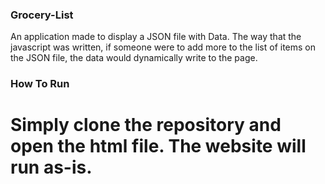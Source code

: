 ### Grocery-List
An application made to display a JSON file with Data.
The way that the javascript was written, if someone were to add more to the list of items on the JSON file, the data would dynamically write to the page.
### How To Run
# Simply clone the repository and open the html file. The website will run as-is.
